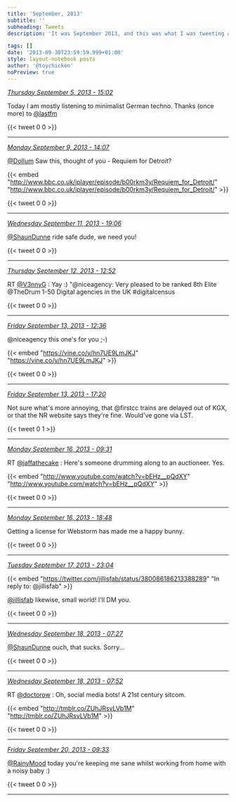 ```yaml
---
title: 'September, 2013'
subtitle: ''
subheading: Tweets
description: 'It was September 2013, and this was what I was tweeting about...'

tags: []
date: '2013-09-30T23:59:59.999+01:00'
style: layout-notebook posts
author: '@toychicken'
noPreview: true
---
```


<p><a id="375620061207474176" href="#375620061207474176"><em title="2013-09-05T15:02:55.000+01:00">Thursday September 5, 2013 - 15:02</em></a></p>
      
Today I am mostly listening to minimalist German techno. Thanks (once more) to [@lastfm](https://twitter.com/@lastfm) 

{{< tweet 0 0 >}}

---

<p><a id="377055753636704257" href="#377055753636704257"><em title="2013-09-09T14:07:51.000+01:00">Monday September 9, 2013 - 14:07</em></a></p>
      
[@DoIlum](https://twitter.com/@DoIlum)  Saw this, thought of you  - Requiem for Detroit?

{{< embed "http://www.bbc.co.uk/iplayer/episode/b00rkm3y/Requiem_for_Detroit/" "http://www.bbc.co.uk/iplayer/episode/b00rkm3y/Requiem_for_Detroit/" >}}


{{< tweet 0 0 >}}

---

<p><a id="377855605454938113" href="#377855605454938113"><em title="2013-09-11T19:06:11.000+01:00">Wednesday September 11, 2013 - 19:06</em></a></p>
      
[@ShaunDunne](https://twitter.com/@ShaunDunne)  ride safe dude, we need you!

{{< tweet 0 0 >}}

---

<p><a id="378124064243843072" href="#378124064243843072"><em title="2013-09-12T12:52:56.000+01:00">Thursday September 12, 2013 - 12:52</em></a></p>
      
RT [@V3nnyG](https://twitter.com/@V3nnyG) : Yay :) "@niceagency: Very pleased to be ranked 8th Elite @TheDrum 1-50 Digital agencies in the UK #digitalcensus 

{{< tweet 0 0 >}}

---

<p><a id="378482274171629568" href="#378482274171629568"><em title="2013-09-13T12:36:20.000+01:00">Friday September 13, 2013 - 12:36</em></a></p>
      
@niceagency this one's for you ;-) 

{{< embed "https://vine.co/v/hn7UE9LmJKJ" "https://vine.co/v/hn7UE9LmJKJ" >}}


{{< tweet 0 0 >}}

---

<p><a id="378553838758027264" href="#378553838758027264"><em title="2013-09-13T17:20:43.000+01:00">Friday September 13, 2013 - 17:20</em></a></p>
      
Not sure what's more annoying, that @firstcc trains are delayed out of KGX, or that the NR website says they're fine. Would've gone via LST.

{{< tweet 0 1 >}}

---

<p><a id="379522987286102016" href="#379522987286102016"><em title="2013-09-16T09:31:46.000+01:00">Monday September 16, 2013 - 09:31</em></a></p>
      
RT [@jaffathecake](https://twitter.com/@jaffathecake) : Here's someone drumming along to an auctioneer. Yes. 

{{< embed "http://www.youtube.com/watch?v=bEHz__pQdXY" "http://www.youtube.com/watch?v=bEHz__pQdXY" >}}


{{< tweet 0 0 >}}

---

<p><a id="379663100540354560" href="#379663100540354560"><em title="2013-09-16T18:48:31.000+01:00">Monday September 16, 2013 - 18:48</em></a></p>
      
Getting a license for Webstorm has made me a happy bunny.

{{< tweet 0 0 >}}

---

<p><a id="380089793432272897" href="#380089793432272897"><em title="2013-09-17T23:04:03.000+01:00">Tuesday September 17, 2013 - 23:04</em></a></p>
      
{{< embed "https://twitter.com/jillisfab/status/380086186213388289" "In reply to: @jillisfab" >}}


[@jillisfab](https://twitter.com/@jillisfab)  likewise, small world! I'll DM you.

{{< tweet 0 0 >}}

---

<p><a id="380216514282291200" href="#380216514282291200"><em title="2013-09-18T07:27:35.000+01:00">Wednesday September 18, 2013 - 07:27</em></a></p>
      
[@ShaunDunne](https://twitter.com/@ShaunDunne)  ouch, that sucks. Sorry...

{{< tweet 0 0 >}}

---

<p><a id="380222809529929728" href="#380222809529929728"><em title="2013-09-18T07:52:36.000+01:00">Wednesday September 18, 2013 - 07:52</em></a></p>
      
RT [@doctorow](https://twitter.com/@doctorow) : Oh, social media bots! A 21st century sitcom. 

{{< embed "http://tmblr.co/ZUhJRsvLVb1M" "http://tmblr.co/ZUhJRsvLVb1M" >}}


{{< tweet 0 0 >}}

---

<p><a id="380972903073722369" href="#380972903073722369"><em title="2013-09-20T09:33:12.000+01:00">Friday September 20, 2013 - 09:33</em></a></p>
      
[@RainyMood](https://twitter.com/@RainyMood)  today you're keeping me sane whilst working from home with a noisy baby :)

{{< tweet 0 0 >}}

---
